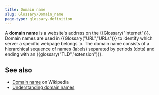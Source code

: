 ```yaml
---
title: Domain name
slug: Glossary/Domain_name
page-type: glossary-definition
---
```


A **domain name** is a website's address on the {{Glossary("Internet")}}. Domain names are used in {{Glossary("URL","URLs")}} to identify which server a specific webpage belongs to. The domain name consists of a hierarchical sequence of names (labels) separated by periods (dots) and ending with an {{glossary("TLD","extension")}}.

## See also

- [Domain name](https://en.wikipedia.org/wiki/Domain_name) on Wikipedia
- [Understanding domain names](/en-US/docs/Learn/Common_questions/What_is_a_domain_name)
